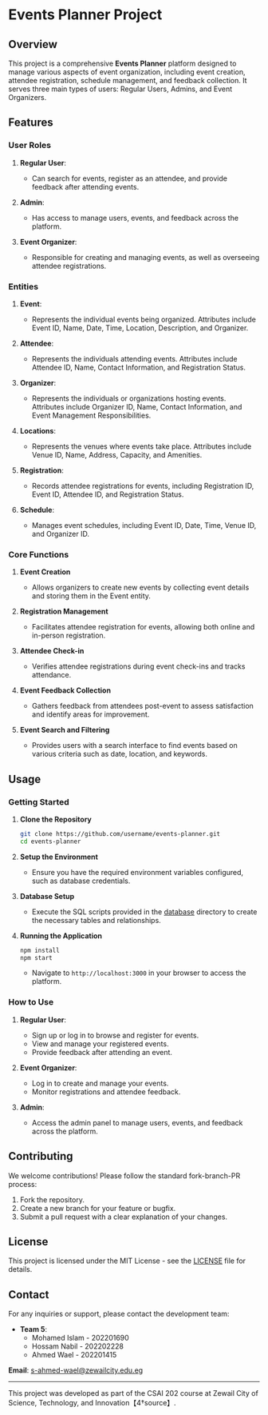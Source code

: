 # Events Planner Project

## Overview

This project is a comprehensive **Events Planner** platform designed to manage various aspects of event organization, including event creation, attendee registration, schedule management, and feedback collection. It serves three main types of users: Regular Users, Admins, and Event Organizers.

## Features

### User Roles

1. **Regular User**: 
   - Can search for events, register as an attendee, and provide feedback after attending events.
  
2. **Admin**: 
   - Has access to manage users, events, and feedback across the platform.

3. **Event Organizer**: 
   - Responsible for creating and managing events, as well as overseeing attendee registrations.

### Entities

1. **Event**: 
   - Represents the individual events being organized. Attributes include Event ID, Name, Date, Time, Location, Description, and Organizer.

2. **Attendee**: 
   - Represents the individuals attending events. Attributes include Attendee ID, Name, Contact Information, and Registration Status.

3. **Organizer**: 
   - Represents the individuals or organizations hosting events. Attributes include Organizer ID, Name, Contact Information, and Event Management Responsibilities.

4. **Locations**: 
   - Represents the venues where events take place. Attributes include Venue ID, Name, Address, Capacity, and Amenities.

5. **Registration**: 
   - Records attendee registrations for events, including Registration ID, Event ID, Attendee ID, and Registration Status.

6. **Schedule**: 
   - Manages event schedules, including Event ID, Date, Time, Venue ID, and Organizer ID.

### Core Functions

1. **Event Creation**
   - Allows organizers to create new events by collecting event details and storing them in the Event entity.

2. **Registration Management**
   - Facilitates attendee registration for events, allowing both online and in-person registration. 

3. **Attendee Check-in**
   - Verifies attendee registrations during event check-ins and tracks attendance.

4. **Event Feedback Collection**
   - Gathers feedback from attendees post-event to assess satisfaction and identify areas for improvement.

5. **Event Search and Filtering**
   - Provides users with a search interface to find events based on various criteria such as date, location, and keywords.

## Usage

### Getting Started

1. **Clone the Repository**
   ```bash
   git clone https://github.com/username/events-planner.git
   cd events-planner
   ```

2. **Setup the Environment**
   - Ensure you have the required environment variables configured, such as database credentials.

3. **Database Setup**
   - Execute the SQL scripts provided in the [database](SQL-Code-for-Tables.sql) directory to create the necessary tables and relationships. 

4. **Running the Application**
   ```bash
   npm install
   npm start
   ```
   - Navigate to `http://localhost:3000` in your browser to access the platform.

### How to Use

1. **Regular User**: 
   - Sign up or log in to browse and register for events. 
   - View and manage your registered events.
   - Provide feedback after attending an event.

2. **Event Organizer**: 
   - Log in to create and manage your events.
   - Monitor registrations and attendee feedback.

3. **Admin**: 
   - Access the admin panel to manage users, events, and feedback across the platform.

## Contributing

We welcome contributions! Please follow the standard fork-branch-PR process:
1. Fork the repository.
2. Create a new branch for your feature or bugfix.
3. Submit a pull request with a clear explanation of your changes.

## License

This project is licensed under the MIT License - see the [LICENSE](LICENSE.txt) file for details.

## Contact

For any inquiries or support, please contact the development team:
- **Team 5**: 
  - Mohamed Islam - 202201690
  - Hossam Nabil - 202202228
  - Ahmed Wael - 202201415

**Email**: s-ahmed-wael@zewailcity.edu.eg

---

This project was developed as part of the CSAI 202 course at Zewail City of Science, Technology, and Innovation【4†source】.

